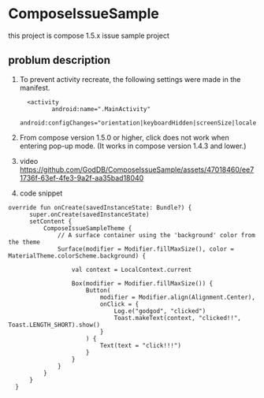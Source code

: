 # ComposeIssueSample
this project is compose 1.5.x issue sample project 

## problum description 
1. To prevent activity recreate, the following settings were made in the manifest.
   ```
     <activity
            android:name=".MainActivity"
            android:configChanges="orientation|keyboardHidden|screenSize|locale|layoutDirection|uiMode|smallestScreenSize|screenLayout|density"
   ```
2. From compose version 1.5.0 or higher, click does not work when entering pop-up mode.
  (It works in compose version 1.4.3 and lower.)

3. video
https://github.com/GodDB/ComposeIssueSample/assets/47018460/ee71736f-63ef-4fe3-9a2f-aa35bad18040

4. code snippet
  ```
  override fun onCreate(savedInstanceState: Bundle?) {
        super.onCreate(savedInstanceState)
        setContent {
            ComposeIssueSampleTheme {
                // A surface container using the 'background' color from the theme
                Surface(modifier = Modifier.fillMaxSize(), color = MaterialTheme.colorScheme.background) {

                    val context = LocalContext.current

                    Box(modifier = Modifier.fillMaxSize()) {
                        Button(
                            modifier = Modifier.align(Alignment.Center),
                            onClick = {
                                Log.e("godgod", "clicked")
                                Toast.makeText(context, "clicked!!", Toast.LENGTH_SHORT).show()
                            }
                        ) {
                            Text(text = "click!!!")
                        }
                    }
                }
            }
        }
    }
  ```

